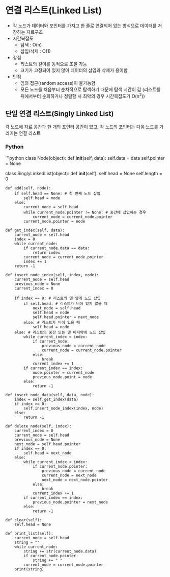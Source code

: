 # 연결 리스트(Linked List)
* 각 노드가 데이터와 포인터를 가지고 한 줄로 연결되어 있는 방식으로 데이터를 저장하는 자료구조
* 시간복잡도
  * 탐색 : O(n)
  * 삽입/삭제 : O(1)
* 장점
  * 리스트의 길이를 동적으로 조절 가능
  * 크기가 고정되어 있지 않아 데이터의 삽입과 삭제가 용이함
* 단점
  * 임의 접근(random access)이 불가능함
  * 모든 노드를 처음부터 순차적으로 탐색하기 때문에 탐색 시간이 긺
  (리스트를 뒤에서부터 순회하거나 정렬할 시 최악의 경우 시간복잡도가 O(n<sup>2</sup>))

## 단일 연결 리스트(Singly Linked List)
각 노드에 자료 공간과 한 개의 포인터 공간이 있고, 각 노드의 포인터는 다음 노드를 가리키는 연결 리스트

### Python
'''python
class Node(object):
    def __init__(self, data):
        self.data = data
        self.pointer = None

class SinglyLinkedList(object):
    def __init__(self):
        self.head = None
        self.length = 0

    def add(self, node):
        if self.head == None: # 첫 번째 노드 삽입
            self.head = node
        else:
            current_node = self.head
            while current_node.pointer != None: # 중간에 삽입하는 경우
                current_node = current_node.pointer
            current_node.pointer = node
    
    def get_index(self, data):
        current_node = self.head
        index = 0
        while current_node:
            if current_node.data == data:
                return index
            current_node = current_node.pointer
            index += 1
        return -1

    def insert_node_index(self, index, node):
        current_node = self.head
        previous_node = None
        current_index = 0

        if index == 0: # 리스트의 맨 앞에 노드 삽입
            if self.head: # 리스트가 비어 있지 않을 때
                next_node = self.head
                self.head = node
                self.head.pointer = next_node
            else: # 리스트가 비어 있을 때
                self.head = node
        else: # 리스트의 중간 또는 맨 마지막에 노드 삽입
            while current_index < index:
                if current_node:
                    previous_node = current_node
                    current_node = current_node.pointer
                else:
                    break
                current_index += 1
            if current_index == index:
                node.pointer = current_node
                previous_node.point = node
            else:
                return -1
        
    def insert_node_data(self, data, node):
        index = self.get_index(data)
        if index >= 0:
            self.insert_node_index(index, node)
        else:
            return -1

    def delete_node(self, index):
        current_index = 0
        current_node = self.head
        previous_node = None
        next_node = self.head.pointer
        if index == 0:
            self.head = next_node
        else:
            while current_index < index:
                if current_node.pointer:
                    previous_node = current_node
                    current_node = next_node
                    next_node = next_node.pointer
                else:
                    break
                current_index += 1
            if current_index == index:
                previous_node.pointer = next_node
            else:
                return -1
    
    def clear(self):
        self.head = None

    def print_list(self):
        current_node = self.head
        string = ""
        while current_node:
            string += str(current_node.data)
            if current_node.pointer:
                string += " "
            current_node = current_node.pointer
        print(string)
```
